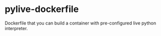# pylive-dockerfile
Dockerfile that you can build a container with pre-configured live python interpreter.
